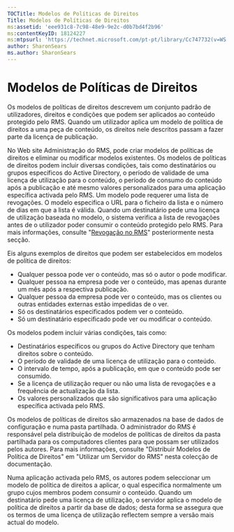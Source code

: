 ```yaml
---
TOCTitle: Modelos de Políticas de Direitos
Title: Modelos de Políticas de Direitos
ms:assetid: 'eee931c8-7c98-48e9-9e2c-d0b7bd4f2b96'
ms:contentKeyID: 18124227
ms:mtpsurl: 'https://technet.microsoft.com/pt-pt/library/Cc747732(v=WS.10)'
author: SharonSears
ms.author: SharonSears
---
```


Modelos de Políticas de Direitos
================================

Os modelos de políticas de direitos descrevem um conjunto padrão de utilizadores, direitos e condições que podem ser aplicados ao conteúdo protegido pelo RMS. Quando um utilizador aplica um modelo de política de direitos a uma peça de conteúdo, os direitos nele descritos passam a fazer parte da licença de publicação. 

No Web site Administração do RMS, pode criar modelos de políticas de direitos e eliminar ou modificar modelos existentes. Os modelos de políticas de direitos podem incluir diversas condições, tais como destinatários ou grupos específicos do Active Directory, o período de validade de uma licença de utilização para o conteúdo, o período de consumo do conteúdo após a publicação e até mesmo valores personalizados para uma aplicação específica activada pelo RMS. Um modelo pode requerer uma lista de revogações. O modelo especifica o URL para o ficheiro da lista e o número de dias em que a lista é válida. Quando um destinatário pede uma licença de utilização baseada no modelo, o sistema verifica a lista de revogações antes de o utilizador poder consumir o conteúdo protegido pelo RMS. Para mais informações, consulte "[Revogação no RMS](https://technet.microsoft.com/72689f90-f3c5-4b61-94ea-d825f3199b3b)" posteriormente nesta secção.

Eis alguns exemplos de direitos que podem ser estabelecidos em modelos de política de direitos:

-   Qualquer pessoa pode ver o conteúdo, mas só o autor o pode modificar.
-   Qualquer pessoa na empresa pode ver o conteúdo, mas apenas durante um mês após a respectiva publicação.
-   Qualquer pessoa da empresa pode ver o conteúdo, mas os clientes ou outras entidades externas estão impedidas de o ver.
-   Só os destinatários especificados podem ver o conteúdo.
-   Só um destinatário especificado pode ver ou modificar o conteúdo.

Os modelos podem incluir várias condições, tais como:

-   Destinatários específicos ou grupos do Active Directory que tenham direitos sobre o conteúdo.
-   O período de validade de uma licença de utilização para o conteúdo.
-   O intervalo de tempo, após a publicação, em que o conteúdo pode ser consumido.
-   Se a licença de utilização requer ou não uma lista de revogações e a frequência de actualização da lista.
-   Os valores personalizados que são significativos para uma aplicação específica activada pelo RMS.

Os modelos de políticas de direitos são armazenados na base de dados de configuração e numa pasta partilhada. O administrador do RMS é responsável pela distribuição de modelos de políticas de direitos da pasta partilhada para os computadores clientes para que possam ser utilizados pelos autores. Para mais informações, consulte "Distribuir Modelos de Política de Direitos" em "Utilizar um Servidor do RMS" nesta colecção de documentação.

Numa aplicação activada pelo RMS, os autores podem seleccionar um modelo de política de direitos a aplicar, o qual especifica normalmente um grupo cujos membros podem consumir o conteúdo. Quando um destinatário pede uma licença de utilização, o servidor aplica o modelo de política de direitos a partir da base de dados; desta forma se assegura que os termos de uma licença de utilização reflectem sempre a versão mais actual do modelo.
